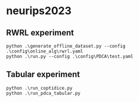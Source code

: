 # neurips2023

## RWRL experiment
```shell
python .\generate_offline_dataset.py --config .\config\online_alg\rwrl.yaml
python .\run.py --config .\config\PDCA\test.yaml
```

## Tabular experiment
```shell
python .\run_coptidice.py
python .\run_pdca_tabular.py
```
